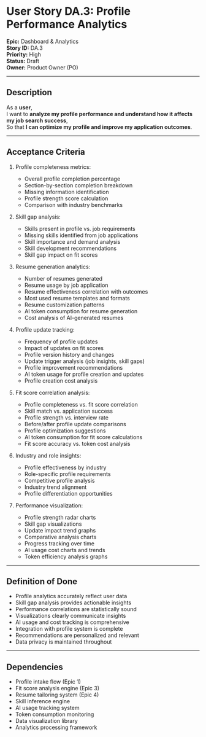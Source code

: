 # User Story DA.3: Profile Performance Analytics

**Epic:** Dashboard & Analytics  
**Story ID:** DA.3  
**Priority:** High  
**Status:** Draft  
**Owner:** Product Owner (PO)

---

## Description

As a **user**,  
I want to **analyze my profile performance and understand how it affects my job search success**,  
So that **I can optimize my profile and improve my application outcomes**.

---

## Acceptance Criteria

1. Profile completeness metrics:
   - Overall profile completion percentage
   - Section-by-section completion breakdown
   - Missing information identification
   - Profile strength score calculation
   - Comparison with industry benchmarks

2. Skill gap analysis:
   - Skills present in profile vs. job requirements
   - Missing skills identified from job applications
   - Skill importance and demand analysis
   - Skill development recommendations
   - Skill gap impact on fit scores

3. Resume generation analytics:
   - Number of resumes generated
   - Resume usage by job application
   - Resume effectiveness correlation with outcomes
   - Most used resume templates and formats
   - Resume customization patterns
   - AI token consumption for resume generation
   - Cost analysis of AI-generated resumes

4. Profile update tracking:
   - Frequency of profile updates
   - Impact of updates on fit scores
   - Profile version history and changes
   - Update trigger analysis (job insights, skill gaps)
   - Profile improvement recommendations
   - AI token usage for profile creation and updates
   - Profile creation cost analysis

5. Fit score correlation analysis:
   - Profile completeness vs. fit score correlation
   - Skill match vs. application success
   - Profile strength vs. interview rate
   - Before/after profile update comparisons
   - Profile optimization suggestions
   - AI token consumption for fit score calculations
   - Fit score accuracy vs. token cost analysis

6. Industry and role insights:
   - Profile effectiveness by industry
   - Role-specific profile requirements
   - Competitive profile analysis
   - Industry trend alignment
   - Profile differentiation opportunities

7. Performance visualization:
   - Profile strength radar charts
   - Skill gap visualizations
   - Update impact trend graphs
   - Comparative analysis charts
   - Progress tracking over time
   - AI usage cost charts and trends
   - Token efficiency analysis graphs

---

## Definition of Done

- Profile analytics accurately reflect user data
- Skill gap analysis provides actionable insights
- Performance correlations are statistically sound
- Visualizations clearly communicate insights
- AI usage and cost tracking is comprehensive
- Integration with profile system is complete
- Recommendations are personalized and relevant
- Data privacy is maintained throughout

---

## Dependencies

- Profile intake flow (Epic 1)
- Fit score analysis engine (Epic 3)
- Resume tailoring system (Epic 4)
- Skill inference engine
- AI usage tracking system
- Token consumption monitoring
- Data visualization library
- Analytics processing framework 